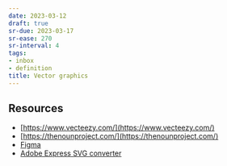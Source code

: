 ```yaml
---
date: 2023-03-12
draft: true
sr-due: 2023-03-17
sr-ease: 270
sr-interval: 4
tags:
- inbox
- definition
title: Vector graphics
---
```


## Resources


- [https://www.vecteezy.com/](https://www.vecteezy.com/)
- [https://thenounproject.com/](https://thenounproject.com/)
- [Figma](https://www.figma.com/)
- [Adobe Express SVG converter](https://express.adobe.com/tools/convert-to-svg)